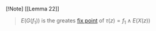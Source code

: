 [!Note] [[Lemma 22]]
>$E(G(f_1))$ is the greates [fix point](fix%20point.md) of $\tau(z)=f_1\land E(X(z))$